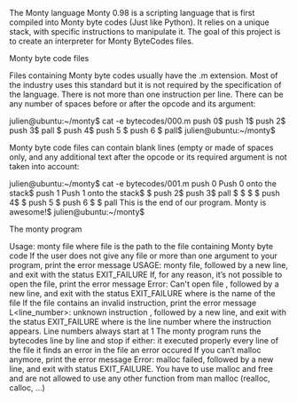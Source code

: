 The Monty language
Monty 0.98 is a scripting language that is first compiled into Monty byte codes (Just like Python). It relies on a unique stack, with specific instructions to manipulate it. The goal of this project is to create an interpreter for Monty ByteCodes files.

Monty byte code files

Files containing Monty byte codes usually have the .m extension. Most of the industry uses this standard but it is not required by the specification of the language. There is not more than one instruction per line. There can be any number of spaces before or after the opcode and its argument:

julien@ubuntu:~/monty$ cat -e bytecodes/000.m
push 0$
push 1$
push 2$
  push 3$
                   pall    $
push 4$
    push 5    $
      push    6        $
pall$
julien@ubuntu:~/monty$

Monty byte code files can contain blank lines (empty or made of spaces only, and any additional text after the opcode or its required argument is not taken into account:

julien@ubuntu:~/monty$ cat -e bytecodes/001.m
push 0 Push 0 onto the stack$
push 1 Push 1 onto the stack$
$
push 2$
  push 3$
                   pall    $
$
$
                           $
push 4$
$
    push 5    $
      push    6        $
$
pall This is the end of our program. Monty is awesome!$
julien@ubuntu:~/monty$

The monty program

 Usage: monty file
	where file is the path to the file containing Monty byte code
 If the user does not give any file or more than one argument to your program, print the error message USAGE: monty file, followed by a new line, and exit with the status EXIT_FAILURE
 If, for any reason, it’s not possible to open the file, print the error message Error: Can't open file <file>, followed by a new line, and exit with the status EXIT_FAILURE
	where <file> is the name of the file
 If the file contains an invalid instruction, print the error message L<line_number>: unknown instruction <opcode>, followed by a new line, and exit with the status EXIT_FAILURE
	where is the line number where the instruction appears.
	Line numbers always start at 1
 The monty program runs the bytecodes line by line and stop if either:
	it executed properly every line of the file
	it finds an error in the file
	an error occured
 If you can’t malloc anymore, print the error message Error: malloc failed, followed by a new line, and exit with status EXIT_FAILURE.
 You have to use malloc and free and are not allowed to use any other function from man malloc (realloc, calloc, …)
